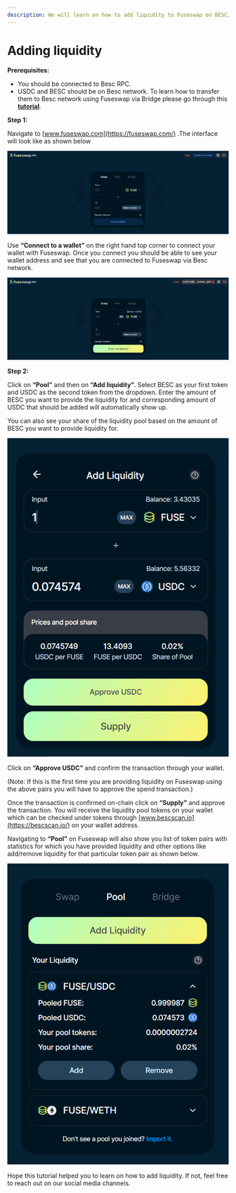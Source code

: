 ```yaml
---
description: We will learn on how to add liquidity to Fuseswap on BESC/USDC pair.
---
```


# Adding liquidity

**Prerequisites:**

* You should be connected to Besc RPC.
* USDC and BESC should be on Besc network. To learn how to transfer them to Besc network using Fuseswap via Bridge please go through this [**tutorial**](https://docs.bescscan.io/the-fuse-chain/token-bridges/transfer-fuse-using-bridge-on-fuseswap).

**Step 1:**

Navigate to [www.fuseswap.com](https://fuseswap.com/) .The interface will look like as shown below

![](../.gitbook/assets/0%20%287%29.png)

Use **“Connect to a wallet”** on the right hand top corner to connect your wallet with Fuseswap. Once you connect you should be able to see your wallet address and see that you are connected to Fuseswap via Besc network.

![](../.gitbook/assets/1%20%2810%29.png)

  
**Step 2:**

Click on **“Pool”** and then on **“Add liquidity”**. Select BESC as your first token and USDC as the second token from the dropdown. Enter the amount of BESC you want to provide the liquidity for and corresponding amount of USDC that should be added will automatically show up.

You can also see your share of the liquidity pool based on the amount of BESC you want to provide liquidity for.

![](../.gitbook/assets/2%20%2810%29.png)

Click on **“Approve USDC”** and confirm the transaction through your wallet.

\(Note: If this is the first time you are providing liquidity on Fuseswap using the above pairs you will have to approve the spend transaction.\)

Once the transaction is confirmed on-chain click on **“Supply”** and approve the transaction. You will receive the liquidity pool tokens on your wallet which can be checked under tokens through [www.bescscan.io](https://bescscan.io/) on your wallet address.

Navigating to **“Pool”** on Fuseswap will also show you list of token pairs with statistics for which you have provided liquidity and other options like add/remove liquidity for that particular token pair as shown below.

![](../.gitbook/assets/3%20%289%29.png)

Hope this tutorial helped you to learn on how to add liquidity. If not, feel free to reach out on our social media channels.

